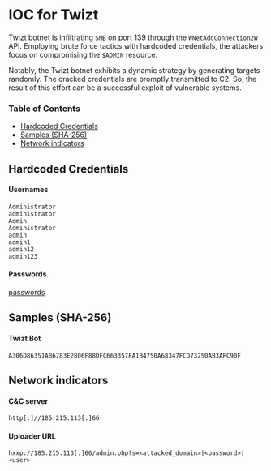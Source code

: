 # IOC for Twizt
Twizt botnet is infiltrating `SMB` on port 139 through the `WNetAddConnection2W` API. Employing brute force tactics with hardcoded credentials, the attackers focus on compromising the `$ADMIN` resource.

Notably, the Twizt botnet exhibits a dynamic strategy by generating targets randomly. 
The cracked credentials are promptly transmitted to C2. So, the result of this effort can be a successful exploit of vulnerable systems.


### Table of Contents
* [Hardcoded Credentials](#hardcoded-credentials)
* [Samples (SHA-256)](#samples-sha-256)
* [Network indicators](#network-indicators)


## Hardcoded Credentials
#### Usernames
```
Administrator
administrator
Admin
Administrator
admin
admin1
admin12
admin123
```

#### Passwords
[passwords](smb-passwords.txt)


## Samples (SHA-256)
#### Twizt Bot
```
A306D86351AB6783E2806F88DFC663357FA1B4750A68347FCD73250AB3AFC90F
```


## Network indicators
#### C&C server
```
http[:]//185.215.113[.]66
```
#### Uploader URL
```
hxxp://185.215.113[.]66/admin.php?s=<attacked_domain>|<password>|<user>
```
